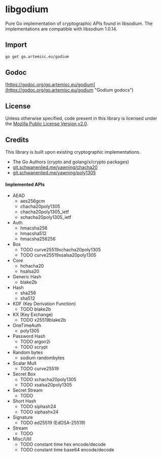 # libgodium
Pure Go implementation of cryptographic APIs found in libsodium. The
implementations are compatible with libsodium 1.0.14.

## Import

```bash
go get go.artemisc.eu/godium
```

## Godoc
[https://godoc.org/go.artemisc.eu/godium](https://godoc.org/go.artemisc.eu/godium "Godium godocs")

## License
Unless otherwise specified, code present in this library is licensed under the
[Mozilla Public License Version v2.0](https://www.mozilla.org/en-US/MPL/2.0/ "MPL v2.0").

## Credits
This library is built upon existing cryptographic implementations.

* The Go Authors (crypto and golang/x/crypto packages)
* [git.schwanenlied.me/yawning/chacha20](https://godoc.org/git.schwanenlied.me/yawning/chacha20)
* [git.schwanenlied.me/yawning/poly1305](https://godoc.org/git.schwanenlied.me/yawning/poly1305)

#### Implemented APIs
* AEAD
    * aes256gcm
    * chacha20poly1305
    * chacha20poly1305\_ietf
    * xchacha20poly1305\_ietf
* Auth
    * hmacsha256
    * hmacsha512
    * hmacsha256256
* Box
    * TODO curve25519xchacha20poly1305
    * TODO curve25519xsalsa20poly1305
* Core
    * hchacha20
    * hsalsa20
* Generic Hash
    * blake2b
* Hash
    * sha256
    * sha512
* KDF (Key Derivation Function)
    * TODO blake2b
* KX (Key Exchange)
    * TODO x25519blake2b
* OneTimeAuth
    * poly1305
* Password Hash
    * TODO argon2i
    * TODO scrypt
* Random bytes
    * sodium randombytes
* Scalar Mult
    * TODO curve25519
* Secret Box
    * TODO xchacha20poly1305
    * TODO xsalsa20poly1305
* Secret Stream
    * TODO
* Short Hash
    * TODO siphash24
    * TODO siphashx24
* Signature
    * TODO ed25519 (EdDSA-25519)
* Stream
    * TODO
* Misc/Util
    * TODO constant time hex encode/decode
    * TODO constant time base64 encode/decode